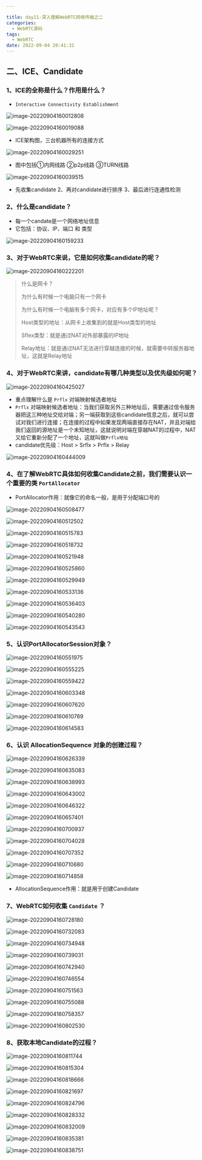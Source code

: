 ```yaml
---

title: day11-深入理解WebRTC网络传输之二
categories:
  - WebRTC源码
tags:
  - WebRTC
date: 2022-09-04 20:41:31
---
```


## 二、ICE、Candidate

### 1、ICE的全称是什么？作用是什么？

- `Interactive Connectivity Establishment`

![image-20220904160012808](day11-深入理解WebRTC网络传输之二/image-20220904160012808.png)

![image-20220904160019088](day11-深入理解WebRTC网络传输之二/image-20220904160019088.png)

- ICE架构图，三台机器所有的连接方式

![image-20220904160029251](day11-深入理解WebRTC网络传输之二/image-20220904160029251.png)

- 图中包括①内网线路 ②p2p线路 ③TURN线路

![image-20220904160039515](day11-深入理解WebRTC网络传输之二/image-20220904160039515.png)

- 先收集candidate 2、再对candidate进行排序 3、最后进行连通性检测

### 2、什么是candidate？

- 每一个candate是一个网络地址信息
- 它包括：协议、IP、端口 和 类型

![image-20220904160159233](day11-深入理解WebRTC网络传输之二/image-20220904160159233.png)

### 3、对于WebRTC来说，它是如何收集candidate的呢？

![image-20220904160222201](day11-深入理解WebRTC网络传输之二/image-20220904160222201.png)

> 什么是网卡？
>
> 为什么有时候一个电脑只有一个网卡
>
> 为什么有时候一个电脑有多个网卡，对应有多个IP地址呢？
>
> Host类型的地址：从网卡上收集到的就是Host类型的地址
>
> Sflex类型：就是通过NAT对外部暴露的IP地址
>
> Relay地址：就是通过NAT无法进行穿越连接的时候，就需要中转服务器地址，这就是Relay地址



### 4、对于WebRTC来讲，candidate有哪几种类型以及优先级如何呢？

![image-20220904160425027](day11-深入理解WebRTC网络传输之二/image-20220904160425027.png)

- 重点理解什么是 `Prflx` 对端映射候选者地址
- `Prflx` 对端映射候选者地址：当我们获取另外三种地址后，需要通过信令服务器把这三种地址交给对端；另一端获取到这些candidate信息之后，就可以尝试对我们进行连接；在连接的过程中如果发现两端直接存在NAT，并且对端给我们返回的源地址是一个未知地址，这就说明对端在穿越NAT的过程中，NAT又给它重新分配了一个地址，这就叫做`Prflx地址`
- candidate优先级：Host > Srflx > Prflx > Relay

![image-20220904160444009](day11-深入理解WebRTC网络传输之二/image-20220904160444009.png)

### 4、在了解WebRTC具体如何收集Candidate之前，我们需要认识一个重要的类 `PortAllocator`

- PortAllocator作用：就像它的命名一般，是用于分配端口号的

![image-20220904160508477](day11-深入理解WebRTC网络传输之二/image-20220904160508477.png)

![image-20220904160512502](day11-深入理解WebRTC网络传输之二/image-20220904160512502.png)

![image-20220904160515783](day11-深入理解WebRTC网络传输之二/image-20220904160515783.png)

![image-20220904160518732](day11-深入理解WebRTC网络传输之二/image-20220904160518732.png)

![image-20220904160521948](day11-深入理解WebRTC网络传输之二/image-20220904160521948.png)

![image-20220904160525860](day11-深入理解WebRTC网络传输之二/image-20220904160525860.png)

![image-20220904160529949](day11-深入理解WebRTC网络传输之二/image-20220904160529949.png)

![image-20220904160533136](day11-深入理解WebRTC网络传输之二/image-20220904160533136.png)

![image-20220904160536403](day11-深入理解WebRTC网络传输之二/image-20220904160536403.png)

![image-20220904160540280](day11-深入理解WebRTC网络传输之二/image-20220904160540280.png)

![image-20220904160543543](day11-深入理解WebRTC网络传输之二/image-20220904160543543.png)

### 5、认识PortAllocatorSession对象？

![image-20220904160551975](day11-深入理解WebRTC网络传输之二/image-20220904160551975.png)



![image-20220904160555225](day11-深入理解WebRTC网络传输之二/image-20220904160555225.png)

![image-20220904160559422](day11-深入理解WebRTC网络传输之二/image-20220904160559422.png)

![image-20220904160603348](day11-深入理解WebRTC网络传输之二/image-20220904160603348.png)

![image-20220904160607620](day11-深入理解WebRTC网络传输之二/image-20220904160607620.png)

![image-20220904160610769](day11-深入理解WebRTC网络传输之二/image-20220904160610769.png)

![image-20220904160614583](day11-深入理解WebRTC网络传输之二/image-20220904160614583.png)

### 6、认识 AllocationSequence 对象的创建过程？

![image-20220904160626339](day11-深入理解WebRTC网络传输之二/image-20220904160626339.png)

![image-20220904160635083](day11-深入理解WebRTC网络传输之二/image-20220904160635083.png)

![image-20220904160638993](day11-深入理解WebRTC网络传输之二/image-20220904160638993.png)

![image-20220904160643002](day11-深入理解WebRTC网络传输之二/image-20220904160643002.png)

![image-20220904160646322](day11-深入理解WebRTC网络传输之二/image-20220904160646322.png)

![image-20220904160657401](day11-深入理解WebRTC网络传输之二/image-20220904160657401.png)

![image-20220904160700937](day11-深入理解WebRTC网络传输之二/image-20220904160700937.png)

![image-20220904160704028](day11-深入理解WebRTC网络传输之二/image-20220904160704028.png)

![image-20220904160707352](day11-深入理解WebRTC网络传输之二/image-20220904160707352.png)

![image-20220904160710680](day11-深入理解WebRTC网络传输之二/image-20220904160710680.png)

![image-20220904160714858](day11-深入理解WebRTC网络传输之二/image-20220904160714858.png)

- AllocationSequence作用：就是用于创建Candidate

### 7、WebRTC如何收集 `Candidate` ？

![image-20220904160728180](day11-深入理解WebRTC网络传输之二/image-20220904160728180.png)

![image-20220904160732083](day11-深入理解WebRTC网络传输之二/image-20220904160732083.png)

![image-20220904160734948](day11-深入理解WebRTC网络传输之二/image-20220904160734948.png)

![image-20220904160739031](day11-深入理解WebRTC网络传输之二/image-20220904160739031.png)

![image-20220904160742940](day11-深入理解WebRTC网络传输之二/image-20220904160742940.png)

![image-20220904160746554](day11-深入理解WebRTC网络传输之二/image-20220904160746554.png)

![image-20220904160751563](day11-深入理解WebRTC网络传输之二/image-20220904160751563.png)

![image-20220904160755088](day11-深入理解WebRTC网络传输之二/image-20220904160755088.png)

![image-20220904160758357](day11-深入理解WebRTC网络传输之二/image-20220904160758357.png)

![image-20220904160802530](day11-深入理解WebRTC网络传输之二/image-20220904160802530.png)

### 8、获取本地Candidate的过程？

![image-20220904160811744](day11-深入理解WebRTC网络传输之二/image-20220904160811744.png)

![image-20220904160815304](day11-深入理解WebRTC网络传输之二/image-20220904160815304.png)

![image-20220904160818666](day11-深入理解WebRTC网络传输之二/image-20220904160818666.png)

![image-20220904160821697](day11-深入理解WebRTC网络传输之二/image-20220904160821697.png)

![image-20220904160824796](day11-深入理解WebRTC网络传输之二/image-20220904160824796.png)

![image-20220904160828332](day11-深入理解WebRTC网络传输之二/image-20220904160828332.png)

![image-20220904160832009](day11-深入理解WebRTC网络传输之二/image-20220904160832009.png)

![image-20220904160835381](day11-深入理解WebRTC网络传输之二/image-20220904160835381.png)

![image-20220904160838751](day11-深入理解WebRTC网络传输之二/image-20220904160838751.png)



### 